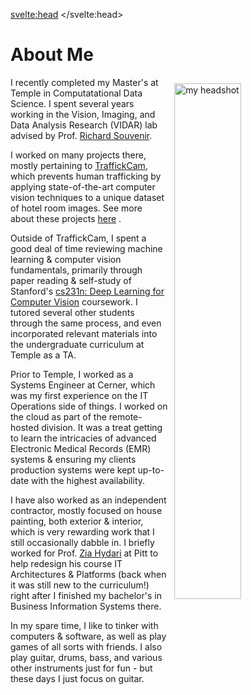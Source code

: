 <svelte:head>
	<title>About</title>
</svelte:head>

# About Me

<img src="images/bio-headshot.jpg" alt="my headshot" style="width:46%; float:right; margin:10px">

I recently completed my Master's at Temple in Computatational Data Science. I spent several years working in the Vision, Imaging, and Data Analysis Research (VIDAR) lab advised by Prof. [Richard Souvenir](https://cis.temple.edu/~souvenir/).

I worked on many projects there, mostly pertaining to [TraffickCam](http://traffickcam.org/about), which prevents human trafficking by applying state-of-the-art computer vision techniques to a unique dataset of hotel room images. See more about these projects [here](/projects) .

Outside of TraffickCam, I spent a good deal of time reviewing machine learning & computer vision fundamentals, primarily through paper reading & self-study of Stanford's [cs231n: Deep Learning for Computer Vision](http://cs231n.stanford.edu/) coursework. I tutored several other students through the same process, and even incorporated relevant materials into the undergraduate curriculum at Temple as a TA.

Prior to Temple, I worked as a Systems Engineer at Cerner, which was my first experience on the IT Operations side  of things. I worked on the cloud as part of the remote-hosted division. It was a treat getting to learn the intricacies of advanced Electronic Medical Records (EMR) systems & ensuring my clients production systems were kept up-to-date with the highest availability.

I have also worked as an independent contractor, mostly focused on house painting, both exterior & interior, which is very rewarding work that I still occasionally dabble in. I briefly worked for Prof. [Zia Hydari](https://business.pitt.edu/professors/zia-hydari/) at Pitt to help redesign his course IT Architectures & Platforms (back when it was still new to the curriculum!) right after I finished my bachelor's in Business Information Systems there.

In my spare time, I like to tinker with computers & software, as well as play games of all sorts with friends. I also play guitar, drums, bass, and various other instruments just for fun - but these days I just focus on guitar.
